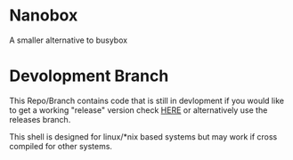 # Nanobox
A smaller alternative to busybox

# Devolopment Branch

This Repo/Branch contains code that is still in devlopment if you would like to get a working "release" version check <a href="https://github.com/DarrenRainey/Nanobox/releases">HERE</a> or alternatively use the releases branch.

This shell is designed for linux/*nix based systems but may work if cross compiled for other systems.
